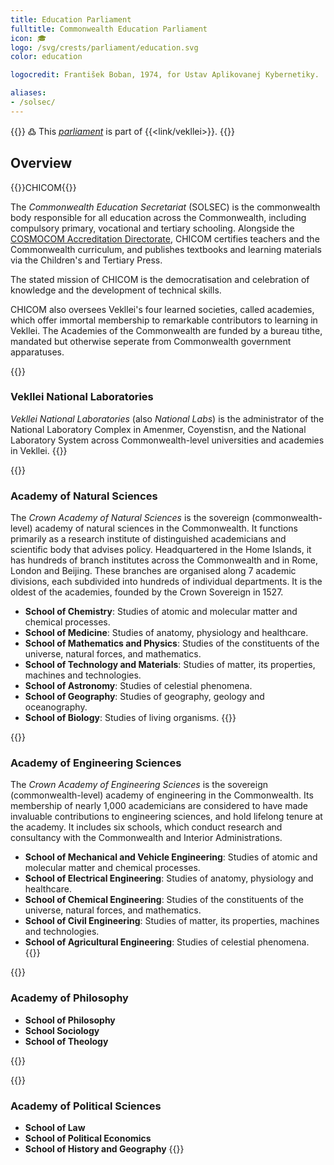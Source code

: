 ```yaml
---
title: Education Parliament
fulltitle: Commonwealth Education Parliament
icon: 🎓
logo: /svg/crests/parliament/education.svg
color: education

logocredit: František Boban, 1974, for Ustav Aplikovanej Kybernetiky.

aliases:
- /solsec/
---
```

{{<note>}}
߷ This *[parliament](/parliaments/)* is part of {{<link/vekllei>}}.
{{</note>}}

## Overview
{{<boxtag teal>}}CHICOM{{</boxtag>}}

The *Commonwealth Education Secretariat* (SOLSEC) is the commonwealth body responsible for all education across the Commonwealth, including compulsory primary, vocational and tertiary schooling. Alongside the [COSMOCOM Accreditation Directorate](/factbook/society/government/#accreditation-directorate), CHICOM certifies teachers and the Commonwealth curriculum, and publishes textbooks and learning materials via the Children's and Tertiary Press.

The stated mission of CHICOM is the democratisation and celebration of knowledge and the development of technical skills.

CHICOM also oversees Vekllei's four learned societies, called academies, which offer immortal membership to remarkable contributors to learning in Vekllei. The Academies of the Commonwealth are funded by a bureau tithe, mandated but otherwise seperate from Commonwealth government apparatuses.

{{<note panel>}}
### Vekllei National Laboratories

*Vekllei National Laboratories* (also *National Labs*) is the administrator of the National Laboratory Complex in Amenmer, Coyenstisn, and the National Laboratory System across Commonwealth-level universities and academies in Vekllei.
{{</note>}}

{{<note panel>}}
### Academy of Natural Sciences

The *Crown Academy of Natural Sciences* is the sovereign (commonwealth-level) academy of natural sciences in the Commonwealth. It functions primarily as a research institute of distinguished academicians and scientific body that advises policy. Headquartered in the Home Islands, it has hundreds of branch institutes across the Commonwealth and in Rome, London and Beijing. These branches are organised along 7 academic divisions, each subdivided into hundreds of individual departments. It is the oldest of the academies, founded by the Crown Sovereign in 1527.

* **School of Chemistry**: Studies of atomic and molecular matter and chemical processes.
* **School of Medicine**: Studies of anatomy, physiology and healthcare.
* **School of Mathematics and Physics**: Studies of the constituents of the universe, natural forces, and mathematics.
* **School of Technology and Materials**: Studies of matter, its properties, machines and technologies.
* **School of Astronomy**: Studies of celestial phenomena.
* **School of Geography**: Studies of geography, geology and oceanography.
* **School of Biology**: Studies of living organisms.
{{</note>}}

{{<note panel>}}
### Academy of Engineering Sciences

The *Crown Academy of Engineering Sciences* is the sovereign (commonwealth-level) academy of engineering in the Commonwealth. Its membership of nearly 1,000 academicians are considered to have made invaluable contributions to engineering sciences, and hold lifelong tenure at the academy. It includes six schools, which conduct research and consultancy with the Commonwealth and Interior Administrations.

* **School of Mechanical and Vehicle Engineering**: Studies of atomic and molecular matter and chemical processes.
* **School of Electrical Engineering**: Studies of anatomy, physiology and healthcare.
* **School of Chemical Engineering**: Studies of the constituents of the universe, natural forces, and mathematics.
* **School of Civil Engineering**: Studies of matter, its properties, machines and technologies.
* **School of Agricultural Engineering**: Studies of celestial phenomena.
{{</note>}}

{{<note panel>}}
### Academy of Philosophy

* **School of Philosophy**
* **School Sociology**
* **School of Theology**

{{</note>}}

{{<note panel>}}
### Academy of Political Sciences

* **School of Law**
* **School of Political Economics**
* **School of History and Geography**
{{</note>}}